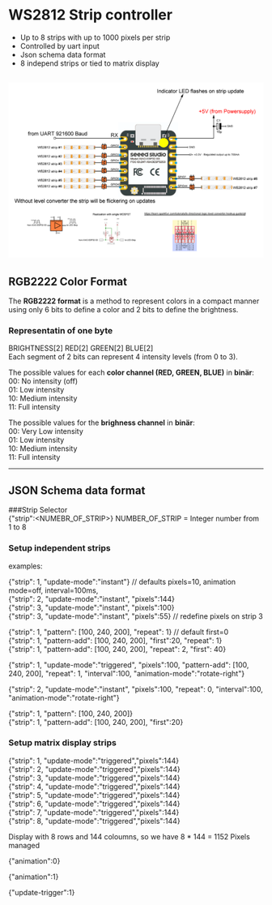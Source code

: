 # WS2812 Strip controller 
* Up to 8 strips with up to 1000 pixels per strip
* Controlled by uart input 
* Json schema data format
* 8 independ strips or tied to matrix display

![alt text](doc/overview.png "Overview")
---

## RGB2222 Color Format
The **RGB2222 format** is a method to represent colors in a compact manner using only 6 bits to define a color and 2 bits to define the brightness.   
### Representatin of one byte   
BRIGHTNESS[2] RED[2] GREEN[2] BLUE[2]  
Each segment of 2 bits can represent 4 intensity levels (from 0 to 3).

The possible values for each **color channel (RED, GREEN, BLUE)** in **binär**:  
00: No intensity (off)  
01: Low intensity  
10: Medium intensity  
11: Full intensity  

The possible values for the **brighness channel** in **binär**:  
00: Very Low intensity  
01: Low intensity  
10: Medium intensity  
11: Full intensity  

---

## JSON Schema data format

###Strip Selector  
{"strip":<NUMEBR_OF_STRIP>} NUMBER_OF_STRIP = Integer number from 1 to 8  


### Setup independent strips 

examples:

{"strip": 1, "update-mode":"instant"}  // defaults pixels=10, animation mode=off, interval=100ms,  
{"strip": 2, "update-mode":"instant", "pixels":144}  
{"strip": 3, "update-mode":"instant", "pixels":100}  
{"strip": 3, "update-mode":"instant", "pixels":55}  // redefine pixels on strip 3  

{"strip": 1, "pattern": [100, 240, 200],  "repeat": 1}  // default first=0  
{"strip": 1, "pattern-add": [100, 240, 200],  "first":20, "repeat": 1}  
{"strip": 1, "pattern-add": [100, 240, 200],  "repeat": 2, "first": 40}  

{"strip": 1, "update-mode":"triggered", "pixels":100, "pattern-add": [100, 240, 200],  "repeat": 1, "interval":100, "animation-mode":"rotate-right"}  

{"strip": 2, "update-mode":"instant", "pixels":100, "repeat": 0, "interval":100, "animation-mode":"rotate-right"}  

{"strip": 1, "pattern": [100, 240, 200]}  
{"strip": 1, "pattern-add": [100, 240, 200], "first":20}  

### Setup matrix display strips
{"strip": 1, "update-mode":"triggered","pixels":144}   
{"strip": 2, "update-mode":"triggered","pixels":144}   
{"strip": 3, "update-mode":"triggered","pixels":144}   
{"strip": 4, "update-mode":"triggered","pixels":144}   
{"strip": 5, "update-mode":"triggered","pixels":144}   
{"strip": 6, "update-mode":"triggered","pixels":144}   
{"strip": 7, "update-mode":"triggered","pixels":144}   
{"strip": 8, "update-mode":"triggered","pixels":144}   

Display with 8 rows and 144 coloumns, so we have 8 * 144 = 1152 Pixels managed  



{"animation":0}

{"animation":1}

{"update-trigger":1}

### 





